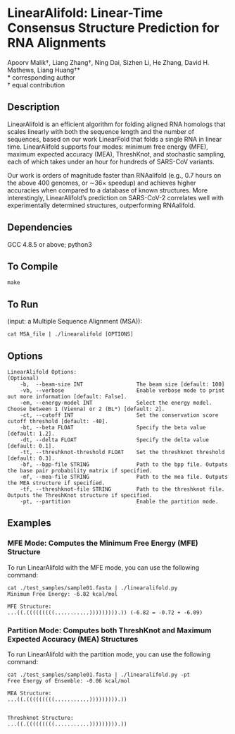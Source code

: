 # LinearAlifold: Linear-Time Consensus Structure Prediction for RNA Alignments

Apoorv Malik†, Liang Zhang†, Ning Dai, Sizhen Li, He Zhang, David H. Mathews, Liang Huang†*  
\* corresponding author  
† equal contribution

## Description

LinearAlifold is an efficient algorithm for folding aligned RNA homologs that scales linearly with both the sequence length and the number of sequences, based on our work LinearFold that folds a single RNA in linear time. LinearAlifold supports four modes: minimum free energy (MFE), maximum expected accuracy (MEA), ThreshKnot, and stochastic sampling, each of which takes under an hour for hundreds of SARS-CoV variants.

Our work is orders of magnitude faster than RNAalifold (e.g., 0.7 hours on the above 400 genomes, or ∼36× speedup) and achieves higher accuracies when compared to a database of known structures. More interestingly, LinearAlifold’s prediction on SARS-CoV-2 correlates well with experimentally determined structures, outperforming RNAalifold.

## Dependencies
GCC 4.8.5 or above; 
python3

## To Compile
```
make
```

## To Run
(input: a Multiple Sequence Alignment (MSA)):
```
cat MSA_file | ./linearalifold [OPTIONS]
```

## Options   
    LinearAlifold Options:
    (Optional)
        -b,  --beam-size INT                 The beam size [default: 100]
        -vb, --verbose                       Enable verbose mode to print out more information [default: False].
        -em, --energy-model INT              Select the energy model. Choose between 1 (Vienna) or 2 (BL*) [default: 2].
        -ct, --cutoff INT                    Set the conservation score cutoff threshold [default: -40].
        -bt, --beta FLOAT                    Specify the beta value [default: 1.2].
        -dt, --delta FLOAT                   Specify the delta value [default: 0.1].
        -tt, --threshknot-threshold FLOAT    Set the threshknot threshold [default: 0.3].
        -bf, --bpp-file STRING               Path to the bpp file. Outputs the base pair probability matrix if specified.
        -mf, --mea-file STRING               Path to the mea file. Outputs the MEA structure if specified.
        -tf, --threshknot-file STRING        Path to the threshknot file. Outputs the ThreshKnot structure if specified.
        -pt, --partition                     Enable the partition mode.

## Examples

### MFE Mode: Computes the Minimum Free Energy (MFE) Structure
To run LinearAlifold with the MFE mode, you can use the following command:
```
cat ./test_samples/sample01.fasta | ./linearalifold.py 
Minimum Free Energy: -6.82 kcal/mol

MFE Structure: 
...((.(((((((((...........))))))))).)) (-6.82 = -0.72 + -6.09)
```

### Partition Mode: Computes both ThreshKnot and Maximum Expected Accuracy (MEA) Structures
To run LinearAlifold with the partition mode, you can use the following command:
```
cat ./test_samples/sample01.fasta | ./linearalifold.py -pt
Free Energy of Ensemble: -0.06 kcal/mol

MEA Structure:
...((.(((((((((...........))))))))).))


Threshknot Structure:
...((.(((((((((...........))))))))).))
```
